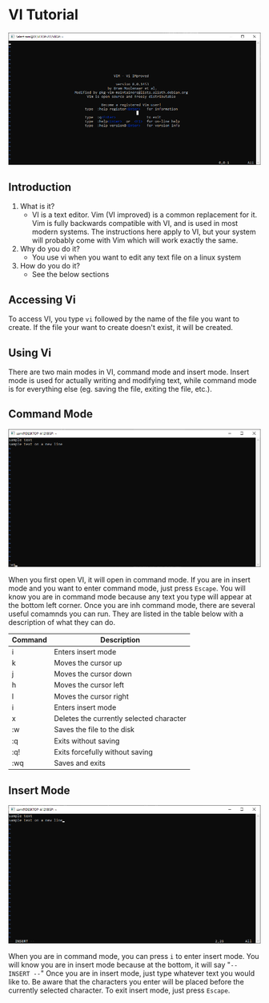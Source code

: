 # VI Tutorial

![VI Startup Screen](/images/VIStartup.PNG)

## Introduction

1. What is it?
    * VI is a text editor. Vim (VI improved) is a common replacement for it. Vim is fully backwards compatible with VI, and is used in most modern systems. The instructions here apply to VI, but your system will probably come with Vim which will work exactly the same.
2. Why do you do it?
    * You use vi when you want to edit any text file on a linux system
3. How do you do it?
    * See the below sections

## Accessing Vi

 To access VI, you type `vi` followed by the name of the file you want to create. If the file your want to create doesn't exist, it will be created.

## Using Vi

There are two main modes in VI, command mode and insert mode. Insert mode is used for actually writing and modifying text, while command mode is for everything else (eg. saving the file, exiting the file, etc.).

## Command Mode

![VI Startup Screen](/images/VICommandMode.PNG)

When you first open VI, it will open in command mode. If you are in insert mode and you want to enter command mode, just press `Escape`. You will know you are in command mode because any text you type will appear at the bottom left corner. Once you are inh command mode, there are several useful comamnds you can run. They are listed in the table below with a description of what they can do.

Command | Description
------------ | -------------
i | Enters insert mode
k | Moves the cursor up
j | Moves the cursor down
h | Moves the cursor left
l | Moves the cursor right
i | Enters insert mode
x | Deletes the currently selected character
:w | Saves the file to the disk
:q | Exits without saving
:q! | Exits forcefully without saving
:wq | Saves and exits

## Insert Mode

![VI Startup Screen](/images/VIInsertMode.PNG)

When you are in command mode, you can press `i` to enter insert mode. You will know you are in insert mode because at the bottom, it will say "`-- INSERT --`" Once you are in insert mode, just type whatever text you would like to. Be aware that the characters you enter will be placed before the currently selected character. To exit insert mode, just press `Escape`.
